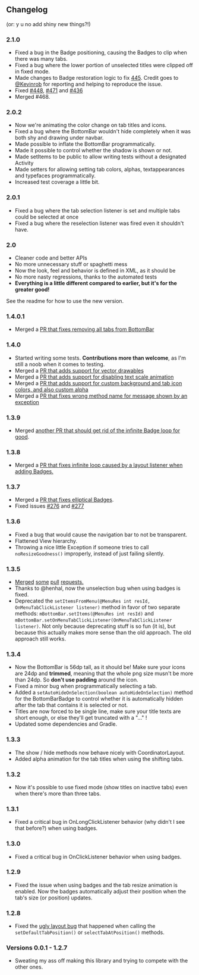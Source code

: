 ## Changelog

(or: y u no add shiny new things?!)

### 2.1.0

* Fixed a bug in the Badge positioning, causing the Badges to clip when there was many tabs.
* Fixed a bug where the lower portion of unselected titles were clipped off in fixed mode.
* Made changes to Badge restoration logic to fix [445](https://github.com/roughike/BottomBar/issues/445). Credit goes to [@Kevinrob](https://github.com/Kevinrob) for reporting and helping to reproduce the issue.
* Fixed [#448](https://github.com/roughike/BottomBar/issues/448), [#471](https://github.com/roughike/BottomBar/issues/471) and [#436](https://github.com/roughike/BottomBar/issues/436) 
* Merged #468.

### 2.0.2

* Now we're animating the color change on tab titles and icons.
* Fixed a bug where the BottomBar wouldn't hide completely when it was both shy and drawing under navbar.
* Made possible to inflate the BottomBar programmatically.
* Made it possible to control whether the shadow is shown or not.
* Made setItems to be public to allow writing tests without a designated Activity
* Made setters for allowing setting tab colors, alphas, textappearances and typefaces programmatically.
* Increased test coverage a little bit.

### 2.0.1

* Fixed a bug where the tab selection listener is set and multiple tabs could be selected at once
* Fixed a bug where the reselection listener was fired even it shouldn't have.

### 2.0

* Cleaner code and better APIs
* No more unnecessary stuff or spaghetti mess
* Now the look, feel and behavior is defined in XML, as it should be
* No more nasty regressions, thanks to the automated tests
* **Everything is a little different compared to earlier, but it's for the greater good!**

See the readme for how to use the new version.

### 1.4.0.1

* Merged a [PR that fixes removing all tabs from BottomBar](https://github.com/roughike/BottomBar/pull/339)

### 1.4.0

* Started writing some tests. **Contributions more than welcome**, as I'm still a noob when it comes to testing.
* Merged a [PR that adds support for vector drawables](https://github.com/roughike/BottomBar/pull/280)
* Merged a [PR that adds support for disabling text scale animation](https://github.com/roughike/BottomBar/pull/298)
* Merged a [PR that adds support for custom background and tab icon colors, and also custom alpha](https://github.com/roughike/BottomBar/pull/302)
* Merged a [PR that fixes wrong method name for message shown by an exception](https://github.com/roughike/BottomBar/pull/320)

### 1.3.9

* Merged [another PR that should get rid of the infinite Badge loop for good](https://github.com/roughike/BottomBar/pull/289).

### 1.3.8

* Merged a [PR that fixes infinite loop caused by a layout listener when adding Badges.](https://github.com/roughike/BottomBar/pull/286)

### 1.3.7

* Merged a [PR that fixes elliptical Badges](https://github.com/roughike/BottomBar/pull/275).
* Fixed issues [#276](https://github.com/roughike/BottomBar/issues/276) and [#277](https://github.com/roughike/BottomBar/issues/277)

### 1.3.6

* Fixed a bug that would cause the navigation bar to not be transparent.
* Flattened View hierarchy.
* Throwing a nice little Exception if someone tries to call ```noResizeGoodness()``` improperly, instead of just failing silently.

### 1.3.5

* [Merged](https://github.com/roughike/BottomBar/pull/260) [some](https://github.com/roughike/BottomBar/pull/268) [pull](https://github.com/roughike/BottomBar/pull/269) [requests.](https://github.com/roughike/BottomBar/pull/271)
* Thanks to @henhal, now the unselection bug when using badges is fixed.
* Deprecated the ```setItemsFromMenu(@MenuRes int resId, OnMenuTabClickListener listener)``` method in favor of two separate methods: ```mBottomBar.setItems(@MenuRes int resId)``` and ```mBottomBar.setOnMenuTabClickListener(OnMenuTabClickListener listener)```. Not only because deprecating stuff is so fun (it is), but because this actually makes more sense than the old approach. The old approach still works.

### 1.3.4

* Now the BottomBar is 56dp tall, as it should be! Make sure your icons are 24dp and **trimmed**, meaning that the whole png size musn't be more than 24dp. So **don't use padding** around the icon.
* Fixed a minor bug when programmatically selecting a tab.
* Added a ```setAutoHideOnSelection(boolean autoHideOnSelection)``` method for the BottomBarBadge to control whether it is automatically hidden after the tab that contains it is selected or not. 
* Titles are now forced to be single line, make sure your title texts are short enough, or else they'll get truncated with a "..." !
* Updated some dependencies and Gradle.

### 1.3.3

* The show / hide methods now behave nicely with CoordinatorLayout.
* Added alpha animation for the tab titles when using the shifting tabs.

### 1.3.2

* Now it's possible to use fixed mode (show titles on inactive tabs) even when there's more than three tabs.

### 1.3.1

* Fixed a critical bug in OnLongClickListener behavior (why didn't I see that before?) when using badges.

### 1.3.0

* Fixed a critical bug in OnClickListener behavior when using badges.

### 1.2.9

* Fixed the issue when using badges and the tab resize animation is enabled. Now the badges automatically adjust their position when the tab's size (or position) updates.

### 1.2.8

* Fixed the [ugly layout bug](https://github.com/roughike/BottomBar/issues/126) that happened when calling the ```setDefaultTabPosition()``` or ```selectTabAtPosition()``` methods.

### Versions 0.0.1 - 1.2.7

* Sweating my ass off making this library and trying to compete with the other ones.
